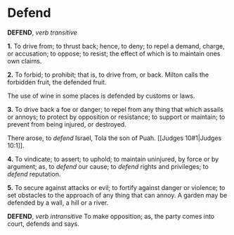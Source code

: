 # Defend

**DEFEND**, _verb transitive_

**1.** To drive from; to thrust back; hence, to deny; to repel a demand, charge, or accusation; to oppose; to resist; the effect of which is to maintain ones own claims.

**2.** To forbid; to prohibit; that is, to drive from, or back. Milton calls the forbidden fruit, the defended fruit.

The use of wine in some places is defended by customs or laws.

**3.** To drive back a foe or danger; to repel from any thing that which assails or annoys; to protect by opposition or resistance; to support or maintain; to prevent from being injured, or destroyed.

There arose, to _defend_ Israel, Tola the son of Puah. [[Judges 10#1|Judges 10:1]].

**4.** To vindicate; to assert; to uphold; to maintain uninjured, by force or by argument; as, to _defend_ our cause; to _defend_ rights and privileges; to _defend_ reputation.

**5.** To secure against attacks or evil; to fortify against danger or violence; to set obstacles to the approach of any thing that can annoy. A garden may be defended by a wall, a hill or a river.

**DEFEND**, _verb intransitive_ To make opposition; as, the party comes into court, defends and says.
